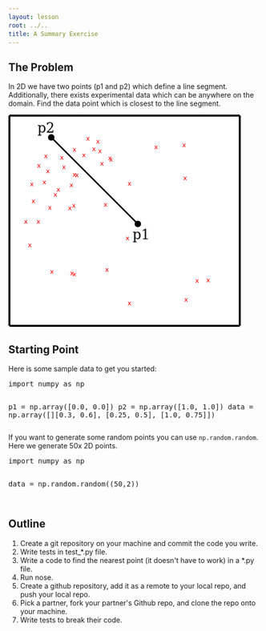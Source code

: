 ```yaml
---
layout: lesson
root: ../..
title: A Summary Exercise
---
```


## The Problem

In 2D we have two points (p1 and p2) which define a line segment. Additionally, there exists experimental data which can be anywhere on the domain. Find the data point which is closest to the line segment.

<img src="points.png" alt="Find the nearest point to the line segment."/>


## Starting Point

Here is some sample data to get you started:

<div class="in">
<pre>import numpy as np

p1 = np.array([0.0, 0.0])
p2 = np.array([1.0, 1.0])
data = np.array([][0.3, 0.6], [0.25, 0.5], [1.0, 0.75]])
</pre>
</div>

If you want to generate some random points you can use `np.random.random`. Here we generate 50x 2D points.

<div class="in">
<pre>import numpy as np

data = np.random.random((50,2))

</pre>
</div>


## Outline

1.  Create a git repository on your machine and commit the code you write.
2.  Write tests in test_*.py file.
3.  Write a code to find the nearest point (it doesn't have to work) in a *.py file.
4.  Run nose.
5.  Create a github repository, add it as a remote to your local repo, and push your local repo.
6.  Pick a partner, fork your partner's Github repo, and clone the repo onto your machine.
8.  Write tests to break their code.
